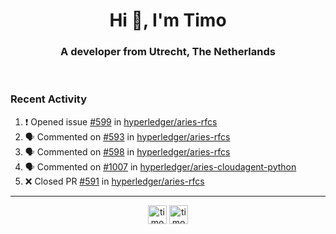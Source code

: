 <h1 align="center">Hi 👋, I'm Timo</h1>
<h3 align="center">A developer from Utrecht, The Netherlands</h3>
<br/>
<!-- https://github.com/rahuldkjain/github-profile-readme-generator --!>

<!--  <p align="left"><img src="https://github-readme-stats.vercel.app/api?username=timoglastra&show_icons=true&count_private=true&" alt="timoglastra" /></p> --!>

<!--
Github language stats
<p align="left"><img src="https://github-readme-stats.vercel.app/api/top-langs/?username=timoglastra&layout=compact" alt="timoglastra" /><p>
-->

<!-- Codestats language stats -->
<!-- <p align="left"><img src="https://codestats-readme.vercel.app/api/top-langs/?username=timoglastra&layout=compact&language_count=12" alt="timoglastra" /><p>    --!>
  
<h3>Recent Activity</h3>

<!--START_SECTION:activity-->
1. ❗️ Opened issue [#599](https://github.com/hyperledger/aries-rfcs/issues/599) in [hyperledger/aries-rfcs](https://github.com/hyperledger/aries-rfcs)
2. 🗣 Commented on [#593](https://github.com/hyperledger/aries-rfcs/issues/593) in [hyperledger/aries-rfcs](https://github.com/hyperledger/aries-rfcs)
3. 🗣 Commented on [#598](https://github.com/hyperledger/aries-rfcs/issues/598) in [hyperledger/aries-rfcs](https://github.com/hyperledger/aries-rfcs)
4. 🗣 Commented on [#1007](https://github.com/hyperledger/aries-cloudagent-python/issues/1007) in [hyperledger/aries-cloudagent-python](https://github.com/hyperledger/aries-cloudagent-python)
5. ❌ Closed PR [#591](https://github.com/hyperledger/aries-rfcs/pull/591) in [hyperledger/aries-rfcs](https://github.com/hyperledger/aries-rfcs)
<!--END_SECTION:activity-->

---

<p align="center">
<a href="https://twitter.com/timoglastra" target="blank"><img align="center" src="https://cdn.jsdelivr.net/npm/simple-icons@3.0.1/icons/twitter.svg" alt="timoglastra" height="30" width="30" /></a>
<a href="https://linkedin.com/in/timoglastra" target="blank"><img align="center" src="https://cdn.jsdelivr.net/npm/simple-icons@3.0.1/icons/linkedin.svg" alt="timoglastra" height="30" width="30" /></a>
</p>



